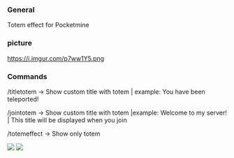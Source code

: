 ### General

Totem effect for Pocketmine

### picture 
https://i.imgur.com/p7ww1Y5.png


### Commands

/titletotem -> Show custom title with totem |
example: You have been teleported!



/jointotem  -> Show custom title with totem |example: Welcome to my server! |
This title will be displayed when you join


/totemeffect -> Show only totem



[![](https://poggit.pmmp.io/shield.state/TotemEffect)](https://poggit.pmmp.io/p/TotemEffect)
<a href="https://poggit.pmmp.io/p/TotemEffect"><img src="https://poggit.pmmp.io/shield.state/TotemEffect"></a>

